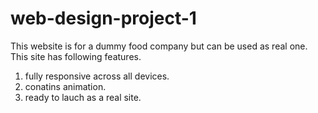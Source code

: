 # web-design-project-1
This website is for a dummy food company but can be used as real one. This site has following features.
1) fully responsive across all devices.
2) conatins animation.
3) ready to lauch as a real site.
